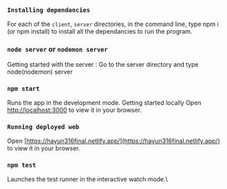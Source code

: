 ### `Installing dependancies`

For each of the `client`, `server` directories, in the command line, type npm i (or npm install)
to install all the dependancies to run the program.

### `node server` or `nodemon server`

Getting started with the server : Go to the server directory and type node(nodemon) server

### `npm start`

Runs the app in the development mode.
Getting started locally
Open [http://localhost:3000](http://localhost:3000) to view it in your browser.

### `Running deployed web`

Open [https://hayun316final.netlify.app/](https://hayun316final.netlify.app/) to view it in your browser.

### `npm test`
Launches the test runner in the interactive watch mode.\
